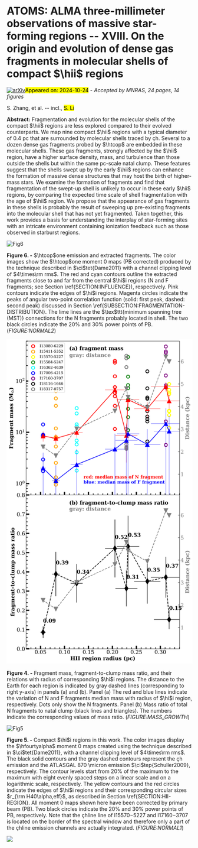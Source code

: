<div class="macros" style="visibility:hidden;">
$\newcommand{\ensuremath}{}$
$\newcommand{\xspace}{}$
$\newcommand{\object}[1]{\texttt{#1}}$
$\newcommand{\farcs}{{.}''}$
$\newcommand{\farcm}{{.}'}$
$\newcommand{\arcsec}{''}$
$\newcommand{\arcmin}{'}$
$\newcommand{\ion}[2]{#1#2}$
$\newcommand{\textsc}[1]{\textrm{#1}}$
$\newcommand{\hl}[1]{\textrm{#1}}$
$\newcommand{\footnote}[1]{}$
$\newcommand{\hi}{H~\textsc{i}}$
$\newcommand{\hii}{H~\textsc{ii}}$
$\newcommand{\msun}{\rm M_\odot}$
$\newcommand{\lsun}{\rm L_\odot}$
$\newcommand{\kms}{km~s^{-1}}$
$\newcommand{\jybeam}{Jy beam^{-1}}$
$\newcommand{\mjybeam}{mJy beam^{-1}}$
$\newcommand{\hmole}{H_2}$
$\newcommand{\cm}{cm^{-2}}$
$\newcommand{\cmcube}{cm^{-3}}$
$\newcommand{\pressureunit}{K~cm^{-3}}$
$\newcommand{\hcop}{HCO^+}$
$\newcommand{\hcopone}{HCO^+~J=1-0}$
$\newcommand{\htcop}{H^{13}CO^+}$
$\newcommand{\htcopone}{H^{13}CO^+~J=1-0}$
$\newcommand{\hcn}{HCN}$
$\newcommand{\hcnone}{HCN~J=1-0}$
$\newcommand{\htcn}{H^{13}CN}$
$\newcommand{\htcnone}{H^{13}CN~J=1-0}$
$\newcommand{\cs}{CS}$
$\newcommand{\cstwo}{CS~J=2-1}$
$\newcommand{\sio}{SiO}$
$\newcommand{\siotwo}{SiO~J=2-1}$
$\newcommand{\siofive}{SiO~J=5-4}$
$\newcommand{\hctn}{HC_3N}$
$\newcommand{\hctnele}{HC_3N~J=11-10}$
$\newcommand{\hfourtyalpha}{H40\alpha}$
$\newcommand{\chtoh}{CH_3OH}$
$\newcommand{\chtohline}{CH_3OH 2(1,1)-1(1,0)A}$
$\newcommand{çh}{CCH}$
$\newcommand{çhline}{CCH~N_{J,F}=1_{3/2,2}-0_{1/2,1}}$
$\newcommand{çhhyperfine}{CCH~N_{J,F}=1_{3/2,1}-0_{1/2,0}}$
$\newcommand{\so}{SO}$
$\newcommand{\soline}{SO v =0, 3(2)-2(1)}$
$\newcommand{\nht}{NH_3}$
$\newcommand{\mclump}{M_{\rm clump}}$
$\newcommand{\rclump}{r_{\rm clp}}$
$\newcommand{\RGC}{R_{\rm GC}}$
$\newcommand{\mvir}{M_{\rm vir}}$
$\newcommand{\rvir}{R_{\rm vir}}$
$\newcommand{\mcore}{M_{\rm core}}$
$\newcommand{\sufdenscore}{\Sigma_{\rm core}}$
$\newcommand{\rcoreeff}{r_{\rm core,eff}}$
$\newcommand{\tkin}{T_{\rm kin}}$
$\newcommand{\tex}{T_{\rm ex}}$
$\newcommand{\tbg}{T_{\rm bg}}$
$\newcommand{\tr}{T_{\rm r}}$
$\newcommand{\te}{T_{\rm e}}$
$\newcommand{\pressurei}{P_{\rm i}}$
$\newcommand{\RecRate}{\dot{N}_{\rm rec}}$
$\newcommand{\IonRate}{\dot{N}_{\rm ion}}$
$\newcommand{\nelectron}{n_{\rm e}}$
$\newcommand{\tdyn}{t_{\rm dyn}}$
$\newcommand{\ci}{c_{\rm i}}$
$\newcommand{\nini}{n_{\rm ini}}$
$\newcommand{\ahfourtya}{A_{\rm H40\alpha}}$
$\newcommand{\lhfourtya}{L_{\rm H40\alpha}}$
$\newcommand{\fhfourtya}{\nu_{\rm H40\alpha}}$
$\newcommand{\rhfourtya}{r_{\rm H40\alpha,eff}}$
$\newcommand{\hcopabundance}{\chi(\hcop)}$
$\newcommand{\hncabundance}{\chi(\hnc)}$
$\newcommand{\nthpabundance}{\chi(\nthp)}$
$\newcommand{\nthphcopabundance}{\chi(\hcop)/\chi(\nthp)}$
$\newcommand{\nthphncabundance}{\chi(\hnc)/\chi(\nthp)}$
$\newcommand{\tcoab}{\chi(^{13}CO)}$
$\newcommand{\ceoab}{\chi(C^{18}O)}$
$\newcommand{\htcopab}{\chi_{\rm H^{13}CO^+}}$
$\newcommand{\co}{CO}$
$\newcommand{\tco}{^{13}CO}$
$\newcommand{\ceo}{C^{18}O}$
$\newcommand{\coone}{^{12}CO J=1-0}$
$\newcommand{\cotwo}{^{12}CO J=2-1}$
$\newcommand{\cothr}{^{12}CO J=3-2}$
$\newcommand{\tcoone}{^{13}CO J=1-0}$
$\newcommand{\tcotwo}{^{13}CO J=2-1}$
$\newcommand{\tcothr}{^{13}CO J=3-2}$
$\newcommand{\ceoone}{C^{18}O~J=1-0}$
$\newcommand{\ceotwo}{C^{18}O J=2-1}$
$\newcommand{\ceothr}{C^{18}O J=3-2}$
$\newcommand{◦ee}{^{\circ}}$
$\newcommand{\nhtcd}{N_{\rm H_{2}}}$
$\newcommand{\dustt}{T_{\rm dust}}$
$\newcommand{\nhtnd}{n_{\rm H_{2}}}$
$\newcommand{\nhtcdpeak}{N_{\rm H_{2}}^{\rm peak}}$
$\newcommand{\ncchcd}{N_{\rm CCH}}$
$\newcommand{\nnhtcd}{N_{\rm NH_{3}}}$
$\newcommand{\pnhtcd}{p_{N_{\rm H_{2}}}}$
$\newcommand{\pdustt}{p_{T_{\rm dust}}}$
$\newcommand{\vlsr}{\rm v_{lsr}}$
$\newcommand{\vinfall}{\rm v_{infall}}$
$\newcommand{\mjth}{M_{\rm J}^{\rm th}}$
$\newcommand{\lambdajth}{\lambda_{\rm J}^{\rm th}}$
$\newcommand{\mjthclump}{M_{\rm J, clp}^{\rm th}}$
$\newcommand{\lambdajthclump}{\lambda_{\rm J, clp}^{\rm th}}$
$\newcommand{\mjtotclump}{M_{\rm J, clp}^{\rm tot}}$
$\newcommand{\lambdajtotclump}{\lambda_{\rm J, clp}^{\rm tot}}$
$\newcommand{\mjflowclump}{M_{\rm J, clp}^{\rm com, flow}}$
$\newcommand{\lambdajflowclump}{\lambda_{\rm J, clp}^{\rm com, flow}}$
$\newcommand{\mjthens}{M_{\rm J, ens}^{\rm th}}$
$\newcommand{\lambdajthens}{\lambda_{\rm J, ens}^{\rm th}}$
$\newcommand{\Pex}{P_{\rm ex}}$
$\newcommand{\Pin}{P_{\rm in}}$
$\newcommand{\mach}{\mathcal{M}}$
$\newcommand{\mjtu}{M_{\rm J}^{\rm tu}}$
$\newcommand{\lambdajtu}{\lambda_{\rm J}^{\rm tu}}$
$\newcommand{\av}{A_{\rm v}}$
$\newcommand$
$\newcommand{\arraystretch}{1.0}$
$\newcommand{\arraystretch}{1.0}$
$\newcommand{\arraystretch}{1.0}$
$\newcommand{\arraystretch}{1.0}$
$\newcommand{\thebibliography}{\DeclareRobustCommand{\VAN}[3]{##3}\VANthebibliography}$</div>



<div id="title">

# ATOMS: ALMA three-millimeter observations of massive star-forming regions -- XVIII. On the origin and evolution of dense gas fragments in molecular shells of compact $\hii$ regions

</div>
<div id="comments">

[![arXiv](https://img.shields.io/badge/arXiv-2410.17455-b31b1b.svg)](https://arxiv.org/abs/2410.17455)<mark>Appeared on: 2024-10-24</mark> -  _Accepted by MNRAS, 24 pages, 14 figures_

</div>
<div id="authors">

S. Zhang, et al. -- incl., <mark>S. Li</mark>

</div>
<div id="abstract">

**Abstract:** Fragmentation and evolution for the molecular shells of the compact $\hii$ regions are less explored compared to their evolved counterparts. We map nine compact $\hii$ regions with a typical diameter of 0.4 pc that are surrounded by molecular shells traced by çh. Several to a dozen dense gas fragments probed by $\htcop$ are embedded in these molecular shells. These gas fragments, strongly affected by the $\hii$ region, have a higher surface density, mass, and turbulence than those outside the shells but within the same pc-scale natal clump. These features suggest that the shells swept up by the early $\hii$ regions can enhance the formation of massive dense structures that may host the birth of higher-mass stars.  We examine the formation of fragments and find that fragmentation of the swept-up shell is unlikely to occur in these early $\hii$ regions, by comparing the expected time scale of shell fragmentation with the age of $\hii$ region. We propose that the appearance of gas fragments in these shells is probably the result of sweeping up pre-existing fragments into the molecular shell that has not yet fragmented. Taken together, this work provides a basis for understanding the interplay of star-forming sites with an intricate environment containing ionization feedback such as those observed in starburst regions.

</div>

<div id="div_fig1">

<img src="tmp_2410.17455/./normal2.png" alt="Fig6" width="100%"/>

**Figure 6. -** $\htcop$one emission and extracted fragments. The color images show the $\htcop$one moment 0 maps (PB corrected) produced by the technique described in $\ci$tet{Dame2011} with a channel clipping level of $4\times\rm rms$. The red and cyan contours outline the extracted fragments close to and far from the central $\hi$i regions (N and F fragments; see Section \ref{SECTION:INFLUENCE}), respectively. Pink contours indicate the edges of $\hi$i regions. Magenta circles indicate the peaks of angular two-point correlation function (solid: first peak, dashed: second peak) discussed in Section \ref{SUBSECTION:FRAGMENTATION-DISTRIBUTION}. The lime lines are the $\tex$ttt{minimum spanning tree (MST)} connections for the N fragments probably located in shell. The two black circles indicate the 20\% and 30\% power points of PB. (*FIGURE:NORMAL2*)

</div>
<div id="div_fig2">

<img src="tmp_2410.17455/./mass_growth.png" alt="Fig4" width="100%"/>

**Figure 4. -** Fragment mass, fragment-to-clump mass ratio, and their relations with radius of corresponding $\hi$i regions. The distance to the Earth for each region is indicated by gray dashed lines (corresponding to right y-axis) in panels (a) and (b). Panel (a) The red and blue lines indicate the variation of N and F fragments median mass with radius of $\hi$i region, respectively. Dots only show the N fragments. Panel (b) Mass ratio of total N fragments to natal clump (black lines and triangles). The numbers indicate the corresponding values of mass ratio.  (*FIGURE:MASS_GROWTH*)

</div>
<div id="div_fig3">

<img src="tmp_2410.17455/./normal1.png" alt="Fig5" width="100%"/>

**Figure 5. -** Compact $\hi$i regions in this work. The color images display the $\hfourtyalpha$ moment 0 maps created using the technique described in $\ci$tet{Dame2011}, with a channel clipping level of $4\times\rm rms$. The black solid contours and the gray dashed contours represent the çh emission and the ATLASGAL 870 \micron emission $\ci$tep{Schuller2009}, respectively. The contour levels start from 20\% of the maximum to the maximum with eight evenly spaced steps on a linear scale and on a logarithmic scale, respectively. The yellow contours and the red circles indicate the edges of $\hi$i regions and their corresponding circular sizes $r_{\rm H40\alpha,eff}$, as described in Section \ref{SECTION:HII-REGION}. All moment 0 maps shown here have been corrected by primary beam (PB). Two black circles indicate the 20\% and 30\% power points of PB, respectively. Note that the çhline line of I15570$-$5227 and I17160$-$3707 is located on the border of the spectral window and therefore only a part of the çhline emission channels are actually integrated. (*FIGURE:NORMAL1*)

</div><div id="qrcode"><img src=https://api.qrserver.com/v1/create-qr-code/?size=100x100&data="https://arxiv.org/abs/2410.17455"></div>